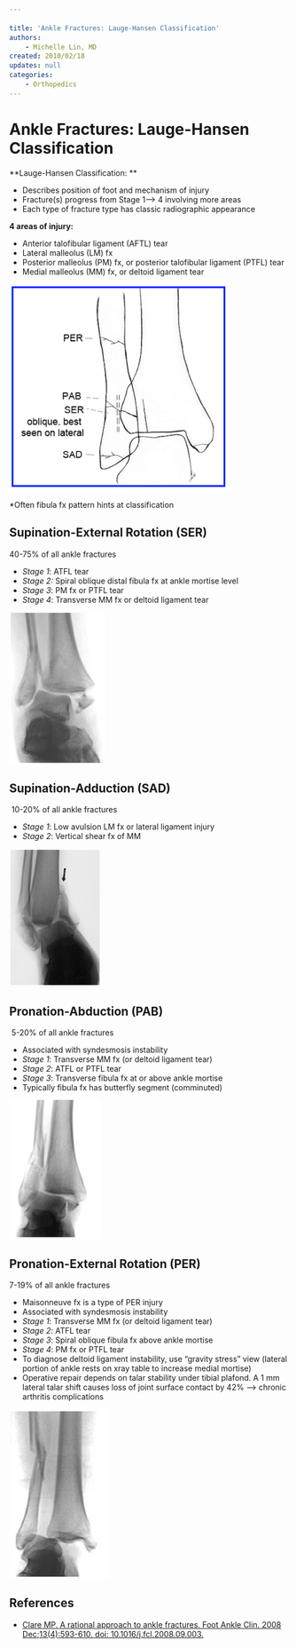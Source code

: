 ```yaml
---

title: 'Ankle Fractures: Lauge-Hansen Classification'
authors:
    - Michelle Lin, MD
created: 2010/02/18
updates: null
categories:
    - Orthopedics
---
```


# Ankle Fractures: Lauge-Hansen Classification

**Lauge-Hansen Classification: **

-   Describes position of foot and mechanism of injury
-   Fracture(s) progress from Stage 1--> 4 involving more areas
-   Each type of fracture type has classic radiographic appearance

**4 areas of injury:**

-   Anterior talofibular ligament (AFTL) tear
-   Lateral malleolus (LM) fx
-   Posterior malleolus (PM) fx, or posterior talofibular ligament (PTFL) tear
-   Medial malleolus (MM) fx, or deltoid ligament tear

![](image-1.png)

\*Often fibula fx pattern hints at classification 

## Supination-External Rotation (SER) 

40-75% of all ankle fractures 

-   _Stage 1_: ATFL tear
-   _Stage 2:_ Spiral oblique distal fibula fx at ankle mortise level 
-   _Stage 3_: PM fx or PTFL tear
-   _Stage 4_: Transverse MM fx or deltoid ligament tear

![](image-2.png)

## Supination-Adduction (SAD) 

 10-20% of all ankle fractures 

-   _Stage 1_: Low avulsion LM fx or lateral ligament injury
-   _Stage 2_: Vertical shear fx of MM

![](image-3.png)

## Pronation-Abduction (PAB)

 5-20% of all ankle fractures

-   Associated with syndesmosis instability
-   _Stage 1_: Transverse MM fx (or deltoid ligament tear) 
-   _Stage 2_: ATFL or PTFL tear
-   _Stage 3_: Transverse fibula fx at or above ankle mortise
-   Typically fibula fx has butterfly segment (comminuted)

![](image-4.png)

## Pronation-External Rotation (PER) 

7-19% of all ankle fractures 

-   Maisonneuve fx is a type of PER injury
-   Associated with syndesmosis instability
-   _Stage 1_: Transverse MM fx (or deltoid ligament tear) 
-   _Stage 2_: ATFL tear
-   _Stage 3_: Spiral oblique fibula fx above ankle mortise 
-   _Stage 4_: PM fx or PTFL tear
-   To diagnose deltoid ligament instability, use “gravity stress” view (lateral portion of ankle rests on xray table to increase medial mortise)
-   Operative repair depends on talar stability under tibial plafond. A 1 mm lateral talar shift causes loss of joint surface contact by 42% --> chronic arthritis complications 

![](image-5.png)

## References

-   [Clare MP. A rational approach to ankle fractures. Foot Ankle Clin. 2008 Dec;13(4):593-610. doi: 10.1016/j.fcl.2008.09.003.](https://www.ncbi.nlm.nih.gov/pubmed/19013398)
